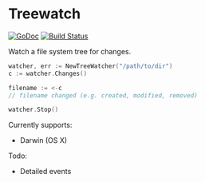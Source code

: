 # Treewatch

[![GoDoc](https://godoc.org/github.com/lucas-clemente/treewatch?status.svg)](https://godoc.org/github.com/lucas-clemente/treewatch)
[![Build Status](https://travis-ci.org/lucas-clemente/treewatch.svg?branch=master)](https://travis-ci.org/lucas-clemente/treewatch)

Watch a file system tree for changes.

```go
watcher, err := NewTreeWatcher("/path/to/dir")
c := watcher.Changes()

filename := <-c
// filename changed (e.g. created, modified, removed)

watcher.Stop()
```

Currently supports:

- Darwin (OS X)

Todo:

- Detailed events
